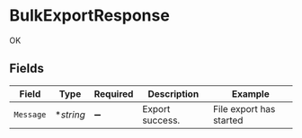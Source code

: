 # BulkExportResponse

OK


## Fields

| Field                   | Type                    | Required                | Description             | Example                 |
| ----------------------- | ----------------------- | ----------------------- | ----------------------- | ----------------------- |
| `Message`               | **string*               | :heavy_minus_sign:      | Export success.         | File export has started |